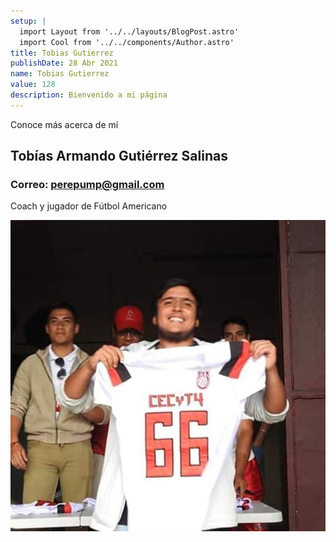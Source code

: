 ```yaml
---
setup: |
  import Layout from '../../layouts/BlogPost.astro'
  import Cool from '../../components/Author.astro'
title: Tobias Gutierrez 
publishDate: 28 Abr 2021
name: Tobias Gutierrez
value: 128
description: Bienvenido a mi página
---
```


<Cool name={frontmatter.name} href="https://twitter.com/n_moore" client:load />

Conoce más acerca de mí

## Tobías Armando Gutiérrez Salinas 
### Correo: perepump@gmail.com
Coach y jugador de Fútbol Americano

![Tobias](/public/tobiasgtz.jpg)



